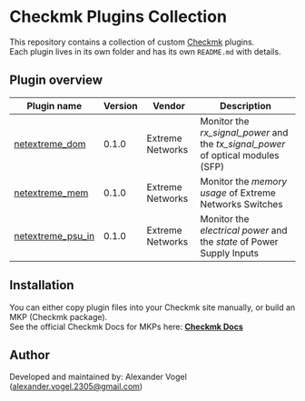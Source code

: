 # Checkmk Plugins Collection
This repository contains a collection of custom [Checkmk](https://checkmk.com/) plugins.  
Each plugin lives in its own folder and has its own `README.md` with details.  

## Plugin overview
| Plugin name | Version | Vendor | Description |
|-------------|---------|--------|-------------|
| [netextreme_dom](netextreme_dom/) | 0.1.0 | Extreme Networks | Monitor the *rx_signal_power* and the *tx_signal_power* of optical modules (SFP) | 
| [netextreme_mem](netextreme_mem/) | 0.1.0 | Extreme Networks | Monitor the *memory usage* of Extreme Networks Switches | 
| [netextreme_psu_in](netextreme_psu_in/) | 0.1.0 | Extreme Networks | Monitor the *electrical power* and the *state* of Power Supply Inputs |

## Installation
You can either copy plugin files into your Checkmk site manually, or build an MKP (Checkmk package).  
See the official Checkmk Docs for MKPs here: **[Checkmk Docs](https://docs.checkmk.com/latest/en/mkps.html)**

## Author
Developed and maintained by: Alexander Vogel (alexander.vogel.2305@gmail.com)